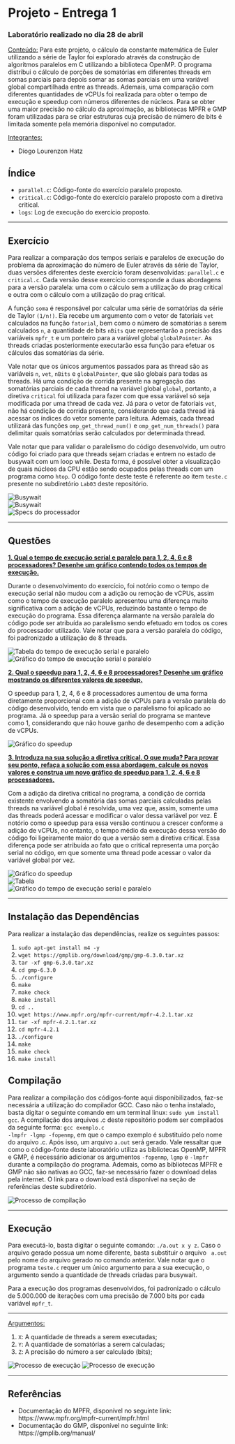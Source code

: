 <h1>Projeto - Entrega 1</h1>

<h3>Laboratório realizado no dia 28 de abril</h3>

<ins>Conteúdo:</ins> Para este projeto, o cálculo da constante matemática de Euler utilizando a série de Taylor foi explorado através da construção de algoritmos paralelos em C utilizando a biblioteca OpenMP. O programa distribui o cálculo de porções de somatórias em diferentes threads em somas parciais para depois somar as somas parciais em uma variável global compartilhada entre as threads. Ademais, uma comparação com diferentes quantidades de vCPUs foi realizada para obter o tempo de execução e speedup com números diferentes de núcleos. Para se obter uma maior precisão no cálculo da aproximação, as bibliotecas MPFR e GMP foram utilizadas para se criar estruturas cuja precisão de número de bits é limitada somente pela memória disponível no computador.

<ins>Integrantes:</ins>

- Diogo Lourenzon Hatz

<h2>Índice</h2>

<ul>
<li><code>parallel.c</code>: Código-fonte do exercício paralelo proposto.</li>
<li><code>critical.c</code>: Código-fonte do exercício paralelo proposto com a diretiva critical.</li>
<li><code>logs</code>: Log de execução do exercício proposto.</li>
</ul>

<hr>
<h2>Exercício</h2>
Para realizar a comparação dos tempos seriais e paralelos de execução do problema da aproximação do número de Euler através da série de Taylor, duas versões diferentes deste exercício foram desenvolvidas: <code>parallel.c</code> e <code>critical.c</code>. Cada versão desse exercício corresponde a duas abordagens para a versão paralela: uma com o cálculo sem a utilização do prag critical e outra com o cálculo com a utilização do prag critical.

A função <code>soma</code> é responsável por calcular uma série de somatórias da série de Taylor <code>(1/n!)</code>. Ela recebe um argumento com o vetor de fatoriais <code>vet</code> calculados na função <code>fatorial</code>, bem como o número de somatórias a serem calculados <code>n</code>, a quantidade de bits <code>nBits</code> que representarão a precisão das variáveis <code>mpfr_t</code> e um ponteiro para a variável global <code>globalPointer</code>. As threads criadas posteriormente executarão essa função para efetuar os cálculos das somatórias da série.

Vale notar que os únicos argumentos passados para as thread são as variáveis <code>n</code>, <code>vet</code>, <code>nBits</code> e <code>globalPointer</code>, que são globais para todas as threads. Há uma condição de corrida presente na agregação das somatórias parciais de cada thread na variável global <code>global</code>, portanto, a diretiva <code>critical</code> foi utilizada para fazer com que essa variável só seja modificada por uma thread de cada vez. Já para o vetor de fatoriais <code>vet</code>, não há condição de corrida presente, considerando que cada thread irá acessar os índices do vetor somente para leitura. Ademais, cada thread utilizará das funções <code>omp_get_thread_num()</code> e <code>omp_get_num_threads()</code> para delimitar quais somatórias serão calculados por determinada thread.

Vale notar que para validar o paralelismo do código desenvolvido, um outro código foi criado para que threads sejam criadas e entrem no estado de busywait com um loop while. Desta forma, é possível obter a visualização de quais núcleos da CPU estão sendo ocupados pelas threads com um programa como <code>htop</code>. O código fonte deste teste é referente ao item <code>teste.c</code> presente no subdiretório <code>Lab03</code> deste repositório.

<img src="https://raw.githubusercontent.com/Hatz-D/Parallel-Computing/main/src/Lab03/compilacao-teste.png" alt="Busywait">

<br>

<img src="https://raw.githubusercontent.com/Hatz-D/Parallel-Computing/main/src/Lab03/htop-teste.png" alt="Busywait">

<br>

<img src="https://raw.githubusercontent.com/Hatz-D/Parallel-Computing/main/src/Lab02b/specs.PNG" alt="Specs do processador">

<hr>

<h2>Questões</h2>
<ins><b>1. Qual o tempo de execução serial e paralelo para 1, 2, 4, 6 e 8 processadores? Desenhe um gráfico contendo todos os tempos de execução.</b></ins>

Durante o desenvolvimento do exercício, foi notório como o tempo de execução serial não mudou com a adição ou remoção de vCPUs, assim como o tempo de execução paralelo apresentou uma diferença muito significativa com a adição de vCPUs, reduzindo bastante o tempo de execução do programa. Essa diferença alarmante na versão paralela do código pode ser atribuída ao paralelismo sendo efetuado em todos os cores do processador utilizado. Vale notar que para a versão paralela do código, foi padronizado a utilização de 8 threads. 

<img src="https://raw.githubusercontent.com/Hatz-D/Parallel-Computing/main/src/Projeto/Entrega1/tabela.png" alt="Tabela do tempo de execução serial e paralelo">

<br>

<img src="https://raw.githubusercontent.com/Hatz-D/Parallel-Computing/main/src/Projeto/Entrega1/grafico-serial-vs-paralela.png" alt="Gráfico do tempo de execução serial e paralelo">

<ins><b>2. Qual o speedup para 1, 2, 4, 6 e 8 processadores? Desenhe um gráfico mostrando os diferentes valores de speedup.</b></ins>

O speedup para 1, 2, 4, 6 e 8 processadores aumentou de uma forma diretamente proporcional com a adição de vCPUs para a versão paralela do código desenvolvido, tendo em vista que o paralelismo foi aplicado ao programa. Já o speedup para a versão serial do programa se manteve como 1, considerando que não houve ganho de desempenho com a adição de vCPUs.

<img src="https://raw.githubusercontent.com/Hatz-D/Parallel-Computing/main/src/Projeto/Entrega1/speedup.png" alt="Gráfico do speedup">

<ins><b>3. Introduza na sua solução a diretiva critical. O que muda? Para provar seu ponto, refaça a solução com essa abordagem, calcule os novos valores e construa um novo gráfico de speedup para 1, 2, 4, 6 e 8 processadores.</b></ins>

Com a adição da diretiva critical no programa, a condição de corrida existente envolvendo a somatória das somas parciais calculadas pelas threads na variável global é resolvida, uma vez que, assim, somente uma das threads poderá acessar e modificar o valor dessa variável por vez. É notório como o speedup para essa versão continuou a crescer conforme a adição de vCPUs, no entanto, o tempo médio da execução dessa versão do código foi ligeiramente maior do que a versão sem a diretiva critical. Essa diferença pode ser atribuída ao fato que o critical representa uma porção serial no código, em que somente uma thread pode acessar o valor da variável global por vez.

<img src="https://raw.githubusercontent.com/Hatz-D/Parallel-Computing/main/src/Projeto/Entrega1/speedup-critical.png" alt="Gráfico do speedup">

<br>

<img src="https://raw.githubusercontent.com/Hatz-D/Parallel-Computing/main/src/Projeto/Entrega1/tabela-critical.png" alt="Tabela">

<br>

<img src="https://raw.githubusercontent.com/Hatz-D/Parallel-Computing/main/src/Projeto/Entrega1/grafico-paralela-critical.png" alt="Gráfico do tempo de execução serial e paralelo">

<hr>

<h2>Instalação das Dependências</h2>

Para realizar a instalação das dependências, realize os seguintes passos:

<ol>
  <li><code>sudo apt-get install m4 -y</code></li>
  <li><code>wget https://gmplib.org/download/gmp/gmp-6.3.0.tar.xz</code></li>
  <li><code>tar -xf gmp-6.3.0.tar.xz</code></li>
  <li><code>cd gmp-6.3.0</code></li>
  <li><code>./configure</code></li>
  <li><code>make</code></li>
  <li><code>make check</code></li>
  <li><code>make install</code></li>
  <li><code>cd ..</code></li>
  <li><code>wget https://www.mpfr.org/mpfr-current/mpfr-4.2.1.tar.xz</code></li>
  <li><code>tar -xf mpfr-4.2.1.tar.xz</code></li>
  <li><code>cd mpfr-4.2.1</code></li>
  <li><code>./configure</code></li>
  <li><code>make</code></li>
  <li><code>make check</code></li>
  <li><code>make install</code></li>
</ol>

<h2>Compilação</h2>

Para realizar a compilação dos códigos-fonte aqui disponibilizados, faz-se necessária a utilização do compilador GCC. Caso não o tenha instalado, basta digitar o seguinte comando em um terminal linux: <code>sudo yum install gcc</code>. A compilação dos arquivos .c deste repositório podem ser compilados da seguinte forma: <code>gcc exemplo.c -lmpfr -lgmp -fopenmp</code>, em que o campo exemplo é substituído pelo nome do arquivo .c. Após isso, um arquivo <code>a.out</code> será gerado. Vale ressaltar que como o código-fonte deste laboratório utiliza as bibliotecas OpenMP, MPFR e GMP, é necessário adicionar os argumentos <code>-fopenmp</code>, <code>lgmp</code> e <code>-lmpfr</code> durante a compilação do programa. Ademais, como as bibliotecas MPFR e GMP não são nativas ao GCC, faz-se necessário fazer o download delas pela internet. O link para o download está disponível na seção de referências deste subdiretório. 

<img src="https://raw.githubusercontent.com/Hatz-D/Parallel-Computing/main/src/Projeto/Entrega1/compilacao.png" alt="Processo de compilação">

<hr>

<h2>Execução</h2>
Para executá-lo, basta digitar o seguinte comando: <code>./a.out x y z</code>. Caso o arquivo gerado possua um nome diferente, basta substituir o arquivo <code> a.out</code> pelo nome do arquivo gerado no comando anterior. Vale notar que o programa <code>teste.c</code> requer um único argumento para a sua execução, o argumento sendo a quantidade de threads criadas para busywait.

Para a execução dos programas desenvolvidos, foi padronizado o cálculo de 5.000.000 de iterações com uma precisão de 7.000 bits por cada variável <code>mpfr_t</code>.

<hr>

<ins>Argumentos:</ins>

<ol>
<li><code>X</code>: A quantidade de threads a serem executadas;</li>
<li><code>Y</code>: A quantidade de somatórias a serem calculadas;</li>
<li><code>Z</code>: A precisão do número a ser calculado (bits);</li>
</ol>

<img src="https://raw.githubusercontent.com/Hatz-D/Parallel-Computing/main/src/Projeto/Entrega1/execucao.png" alt="Processo de execução">

<img src="https://raw.githubusercontent.com/Hatz-D/Parallel-Computing/main/src/Projeto/Entrega1/execucao2.png" alt="Processo de execução">

<hr>

<h2>Referências</h2>

<ul>
<li>Documentação do MPFR, disponível no seguinte link: https://www.mpfr.org/mpfr-current/mpfr.html</li>
<li>Documentação do GMP, disponível no seguinte link: https://gmplib.org/manual/</li>
</ul>
